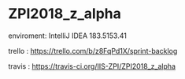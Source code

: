 # ZPI2018_z_alpha

enviroment: IntelliJ IDEA 183.5153.41

trello : https://trello.com/b/z8FqPd1X/sprint-backlog

travis : https://travis-ci.org/IIS-ZPI/ZPI2018_z_alpha

